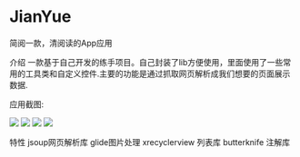 # JianYue
简阅一款，清阅读的App应用

介绍 
一款基于自己开发的练手项目。自己封装了lib方便使用，里面使用了一些常用的工具类和自定义控件.主要的功能是通过抓取网页解析成我们想要的页面展示数据.

应用截图:

![](https://github.com/sabobo/JianYue/tree/master/device-2017-07-10-161427.png)
![](https://github.com/sabobo/JianYue/tree/master/device-2017-07-10-161448.png)
![](https://github.com/sabobo/JianYue/tree/master/device-2017-07-10-161502.png)
![](https://github.com/sabobo/JianYue/tree/master/device-2017-07-10-161314.png)

特性
jsoup网页解析库
glide图片处理
xrecyclerview 列表库
butterknife 注解库



